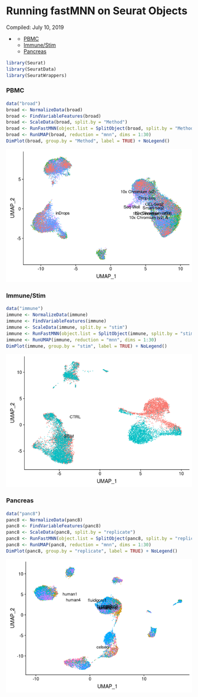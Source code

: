 Running fastMNN on Seurat Objects
================
Compiled: July 10, 2019

-   [](#section)
    -   [PBMC](#pbmc)
    -   [Immune/Stim](#immunestim)
    -   [Pancreas](#pancreas)

``` r
library(Seurat)
library(SeuratData)
library(SeuratWrappers)
```

### PBMC

``` r
data("broad")
broad <- NormalizeData(broad)
broad <- FindVariableFeatures(broad)
broad <- ScaleData(broad, split.by = "Method")
broad <- RunFastMNN(object.list = SplitObject(broad, split.by = "Method"))
broad <- RunUMAP(broad, reduction = "mnn", dims = 1:30)
DimPlot(broad, group.by = "Method", label = TRUE) + NoLegend()
```

![](fast_mnn_files/figure-markdown_github/broad-1.png)

### Immune/Stim

``` r
data("immune")
immune <- NormalizeData(immune)
immune <- FindVariableFeatures(immune)
immune <- ScaleData(immune, split.by = "stim")
immune <- RunFastMNN(object.list = SplitObject(immune, split.by = "stim"))
immune <- RunUMAP(immune, reduction = "mnn", dims = 1:30)
DimPlot(immune, group.by = "stim", label = TRUE) + NoLegend()
```

![](fast_mnn_files/figure-markdown_github/immune_stim-1.png)

### Pancreas

``` r
data("panc8")
panc8 <- NormalizeData(panc8)
panc8 <- FindVariableFeatures(panc8)
panc8 <- ScaleData(panc8, split.by = "replicate")
panc8 <- RunFastMNN(object.list = SplitObject(panc8, split.by = "replicate"))
panc8 <- RunUMAP(panc8, reduction = "mnn", dims = 1:30)
DimPlot(panc8, group.by = "replicate", label = TRUE) + NoLegend()
```

![](fast_mnn_files/figure-markdown_github/pancreas-1.png)
